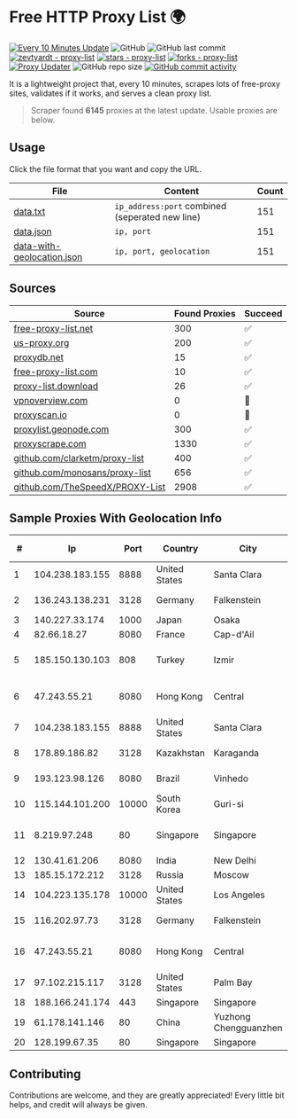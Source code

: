 
# Free HTTP Proxy List 🌍

[![Every 10 Minutes Update](https://github.com/mertguvencli/http-proxy-list/actions/workflows/main.yml/badge.svg?branch=main)](https://github.com/mertguvencli/http-proxy-list/actions/workflows/main.yml)
![GitHub](https://img.shields.io/github/license/mertguvencli/http-proxy-list)
![GitHub last commit](https://img.shields.io/github/last-commit/mertguvencli/http-proxy-list)
[![zevtyardt - proxy-list](https://img.shields.io/static/v1?label=zevtyardt&message=proxy-list&color=blue&logo=github)](https://github.com/zevtyardt/proxy-list "Go to GitHub repo")
[![stars - proxy-list](https://img.shields.io/github/stars/zevtyardt/proxy-list?style=social)](https://github.com/zevtyardt/proxy-list)
[![forks - proxy-list](https://img.shields.io/github/forks/zevtyardt/proxy-list?style=social)](https://github.com/zevtyardt/proxy-list)
[![Proxy Updater](https://github.com/zevtyardt/proxy-list/workflows/Proxy%20Updater/badge.svg)](https://github.com/zevtyardt/proxy-list/actions?query=workflow:"Proxy+Updater")
![GitHub repo size](https://img.shields.io/github/repo-size/zevtyardt/proxy-list)
[![GitHub commit activity](https://img.shields.io/github/commit-activity/m/zevtyardt/proxy-list?logo=commits)](https://github.com/zevtyardt/proxy-list/commits/main)

It is a lightweight project that, every 10 minutes, scrapes lots of free-proxy sites, validates if it works, and serves a clean proxy list.

> Scraper found **6145** proxies at the latest update. Usable proxies are below.

## Usage

Click the file format that you want and copy the URL.

|File|Content|Count|
|----|-------|-----|
|[data.txt](https://raw.githubusercontent.com/mertguvencli/http-proxy-list/main/proxy-list/data.txt)|`ip_address:port` combined (seperated new line)|151|
|[data.json](https://raw.githubusercontent.com/mertguvencli/http-proxy-list/main/proxy-list/data.json)|`ip, port`|151|
|[data-with-geolocation.json](https://raw.githubusercontent.com/mertguvencli/http-proxy-list/main/proxy-list/data-with-geolocation.json)|`ip, port, geolocation`|151|

## Sources

|Source|Found Proxies|Succeed|
|------|-------------|-------|
|[free-proxy-list.net](https://free-proxy-list.net)|300|✅|
|[us-proxy.org](https://www.us-proxy.org)|200|✅|
|[proxydb.net](http://proxydb.net)|15|✅|
|[free-proxy-list.com](https://free-proxy-list.com/?page=&port=&type%5B%5D=http&type%5B%5D=https&up_time=0&search=Search)|10|✅|
|[proxy-list.download](https://www.proxy-list.download/HTTP)|26|✅|
|[vpnoverview.com](https://vpnoverview.com/privacy/anonymous-browsing/free-proxy-servers)|0|🚫|
|[proxyscan.io](https://www.proxyscan.io)|0|🚫|
|[proxylist.geonode.com](https://proxylist.geonode.com/api/proxy-list?limit=300&page=1&sort_by=lastChecked&sort_type=desc&protocols=http,https)|300|✅|
|[proxyscrape.com](https://api.proxyscrape.com/v2/?request=displayproxies&protocol=http&timeout=10000&country=all&ssl=all&anonymity=all)|1330|✅|
|[github.com/clarketm/proxy-list](https://raw.githubusercontent.com/clarketm/proxy-list/master/proxy-list-raw.txt)|400|✅|
|[github.com/monosans/proxy-list](https://raw.githubusercontent.com/monosans/proxy-list/main/proxies/http.txt)|656|✅|
|[github.com/TheSpeedX/PROXY-List](https://raw.githubusercontent.com/TheSpeedX/PROXY-List/master/http.txt)|2908|✅|


## Sample Proxies With Geolocation Info

|#|Ip|Port|Country|City|Internet Service Provider|
|-|--|----|-------|----|-------------------------|
|1|104.238.183.155|8888|United States|Santa Clara|The Constant Company|
|2|136.243.138.231|3128|Germany|Falkenstein|Hetzner Online GmbH|
|3|140.227.33.174|1000|Japan|Osaka|InfoSphere|
|4|82.66.18.27|8080|France|Cap-d'Ail|Proxad / Free SAS|
|5|185.150.130.103|808|Turkey|Izmir|Alastyr Telekomunikasyon A.S.|
|6|47.243.55.21|8080|Hong Kong|Central|Alibaba (US) Technology Co., Ltd.|
|7|104.238.183.155|8888|United States|Santa Clara|The Constant Company|
|8|178.89.186.82|3128|Kazakhstan|Karaganda|JSC Kazakhtelecom|
|9|193.123.98.126|8080|Brazil|Vinhedo|Oracle Corporation|
|10|115.144.101.200|10000|South Korea|Guri-si|Korea Telecom|
|11|8.219.97.248|80|Singapore|Singapore|Alibaba (US) Technology Co., Ltd.|
|12|130.41.61.206|8080|India|New Delhi|Google LLC|
|13|185.15.172.212|3128|Russia|Moscow|SafeData LLC|
|14|104.223.135.178|10000|United States|Los Angeles|LayerHost|
|15|116.202.97.73|3128|Germany|Falkenstein|Hetzner Online GmbH|
|16|47.243.55.21|8080|Hong Kong|Central|Alibaba (US) Technology Co., Ltd.|
|17|97.102.215.117|3128|United States|Palm Bay|Charter Communications|
|18|188.166.241.174|443|Singapore|Singapore|DigitalOcean, LLC|
|19|61.178.141.146|80|China|Yuzhong Chengguanzhen|Chinanet|
|20|128.199.67.35|80|Singapore|Singapore|DigitalOcean, LLC|



## Contributing

Contributions are welcome, and they are greatly appreciated! Every
little bit helps, and credit will always be given.

